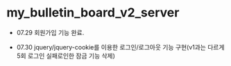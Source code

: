 # my_bulletin_board_v2_server

- 07.29 회원가입 기능 완료.

- 07.30 jquery/jquery-cookie를 이용한 로그인/로그아웃 기능 구현(v1과는 다르게 5회 로그인 실패로인한 잠금 기능 삭제)
